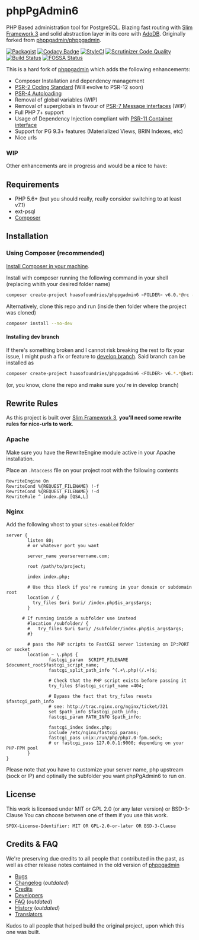 # phpPgAdmin6

PHP Based administration tool for PostgreSQL. Blazing fast routing with [Slim Framework 3](https://www.slimframework.com/) and solid abstraction layer in its core with [AdoDB](https://adodb.org/). Originally forked from [phppgadmin/phppgadmin](https://github.com/phppgadmin/phppgadmin).

[![Packagist](https://img.shields.io/packagist/dm/huasofoundries/phppgadmin6.svg)](https://packagist.org/packages/huasofoundries/phppgadmin6)
[![Codacy Badge](https://api.codacy.com/project/badge/Grade/289a56c1c7d94216b3d089c220689e9e)](https://www.codacy.com/app/amenadiel/phpPgAdmin6?utm_source=github.com&utm_medium=referral&utm_content=HuasoFoundries/phpPgAdmin6&utm_campaign=Badge_Grade)
[![StyleCI](https://styleci.io/repos/21398998/shield?branch=develop)](https://styleci.io/repos/21398998)
[![Scrutinizer Code Quality](https://scrutinizer-ci.com/g/HuasoFoundries/phpPgAdmin6/badges/quality-score.png?b=develop)](https://scrutinizer-ci.com/g/HuasoFoundries/phpPgAdmin6/?branch=develop)
[![Build Status](https://scrutinizer-ci.com/g/HuasoFoundries/phpPgAdmin6/badges/build.png?b=develop)](https://scrutinizer-ci.com/g/HuasoFoundries/phpPgAdmin6/build-status/develop)
[![FOSSA Status](https://app.fossa.io/api/projects/git%2Bgithub.com%2FHuasoFoundries%2FphpPgAdmin6.svg?type=shield)](https://app.fossa.io/projects/git%2Bgithub.com%2FHuasoFoundries%2FphpPgAdmin6?ref=badge_shield)

This is a hard fork of [phppgadmin](https://github.com/phppgadmin/phppgadmin) which adds the following enhancements:

-   Composer Installation and dependency management
-   [PSR-2 Coding Standard](https://www.php-fig.org/psr/psr-2) (Will evolve to PSR-12 soon)
-   [PSR-4 Autoloading](https://www.php-fig.org/psr/psr-4)
-   Removal of global variables (WIP)
-   Removal of superglobals in favour of [PSR-7 Message interfaces](http://www.php-fig.org/psr/psr-7/) (WIP)
-   Full PHP 7+ support
-   Usage of Dependency Injection compliant with [PSR-11 Container interface](http://www.php-fig.org/psr/psr-11/)
-   Support for PG 9.3+ features (Materialized Views, BRIN Indexes, etc)
-   Nice urls

### WIP

Other enhancements are in progress and would be a nice to have:

## Requirements

-   PHP 5.6+ (but you should really, really consider switching to at least v7.1)
-   ext-psql
-   [Composer](https://getcomposer.org/download/)

## Installation

### Using Composer (recommended)

[Install Composer in your machine](https://getcomposer.org/download/).

Install with composer running the following command in your shell (replacing <FOLDER> whith your desired folder name)

```sh
composer create-project huasofoundries/phppgadmin6 <FOLDER> v6.0.*@rc --no-dev --prefer-dist
```

Alternatively, clone this repo and run (inside then folder where the project was cloned)

```sh
composer install --no-dev
```

#### Installing dev branch

If there's something broken and I cannot risk breaking the rest to fix your issue, I might push a fix or feature to [develop branch](https://github.com/HuasoFoundries/phpPgAdmin6/tree/develop). Said branch can be installed as

```sh
composer create-project huasofoundries/phppgadmin6 <FOLDER> v6.*.*@beta --no-dev --prefer-dist
```

(or, you know, clone the repo and make sure you're in develop branch)

## Rewrite Rules

As this project is built over [Slim Framework 3](https://www.slimframework.com/), **you'll need some rewrite rules for nice-urls to work**.

### Apache

Make sure you have the RewriteEngine module active in your Apache installation.

Place an `.htaccess` file on your project root with the following contents

```
RewriteEngine On
RewriteCond %{REQUEST_FILENAME} !-f
RewriteCond %{REQUEST_FILENAME} !-d
RewriteRule ^ index.php [QSA,L]

```

### Nginx

Add the following vhost to your `sites-enabled` folder

```
server {
        listen 80;
        # or whatever port you want

        server_name yourservername.com;

        root /path/to/project;

        index index.php;

        # Use this block if you're running in your domain or subdomain root
        location / {
          try_files $uri $uri/ /index.php$is_args$args;
        }

      # If running inside a subfolder use instead
        #location /subfolder/ {
        #   try_files $uri $uri/ /subfolder/index.php$is_args$args;
        #}

        # pass the PHP scripts to FastCGI server listening on IP:PORT or socket
        location ~ \.php$ {
                fastcgi_param  SCRIPT_FILENAME    $document_root$fastcgi_script_name;
                fastcgi_split_path_info ^(.+\.php)(/.+)$;

                # Check that the PHP script exists before passing it
                try_files $fastcgi_script_name =404;

                # Bypass the fact that try_files resets $fastcgi_path_info
                # see: http://trac.nginx.org/nginx/ticket/321
                set $path_info $fastcgi_path_info;
                fastcgi_param PATH_INFO $path_info;

                fastcgi_index index.php;
                include /etc/nginx/fastcgi_params;
                fastcgi_pass unix:/run/php/php7.0-fpm.sock;
                # or fastcgi_pass 127.0.0.1:9000; depending on your PHP-FPM pool
        }
}
```

Please note that you have to customize your server name, php upstream (sock or IP) and optinally the subfolder you want phpPgAdmin6 to run on.

## License

This work is licensed under MIT or GPL 2.0 (or any later version) or BSD-3-Clause
You can choose between one of them if you use this work.

`SPDX-License-Identifier: MIT OR GPL-2.0-or-later OR BSD-3-Clause`

## Credits & FAQ

We're preserving due credits to all people that contributed in the past, as well as other release notes
contained in the old version of [phppgadmin](https://github.com/phppgadmin/phppgadmin)

-   [Bugs](docs/BUGS.md)
-   [Changelog](docs/CHANGELOG.md) (_outdated_)
-   [Credits](docs/CREDITS.md)
-   [Developers](docs/DEVELOPERS.md)
-   [FAQ](docs/FAQ.md) (_outdated_)
-   [History](docs/HISTORY.md) (_outdated_)
-   [Translators](docs/TRANSLATORS.md)

Kudos to all people that helped build the original project, upon which this one was built.
